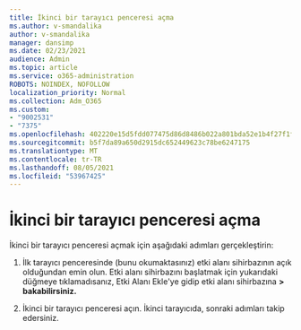 ```yaml
---
title: İkinci bir tarayıcı penceresi açma
ms.author: v-smandalika
author: v-smandalika
manager: dansimp
ms.date: 02/23/2021
audience: Admin
ms.topic: article
ms.service: o365-administration
ROBOTS: NOINDEX, NOFOLLOW
localization_priority: Normal
ms.collection: Adm_O365
ms.custom:
- "9002531"
- "7375"
ms.openlocfilehash: 402220e15d5fdd077475d86d8486b022a801bda52e1b4f27f1fa385f31316f39
ms.sourcegitcommit: b5f7da89a650d2915dc652449623c78be6247175
ms.translationtype: MT
ms.contentlocale: tr-TR
ms.lasthandoff: 08/05/2021
ms.locfileid: "53967425"
---
```

# <a name="open-a-second-browser-window"></a>İkinci bir tarayıcı penceresi açma

İkinci bir tarayıcı penceresi açmak için aşağıdaki adımları gerçekleştirin:

1. İlk tarayıcı penceresinde (bunu okumaktasınız) etki alanı sihirbazının açık olduğundan emin olun. Etki alanı sihirbazını başlatmak için yukarıdaki düğmeye tıklamadısanız, Etki Alanı Ekle'ye gidip etki alanı sihirbazına **> bakabilirsiniz.**

2. İkinci bir tarayıcı penceresi açın. İkinci tarayıcıda, sonraki adımları takip edersiniz.
